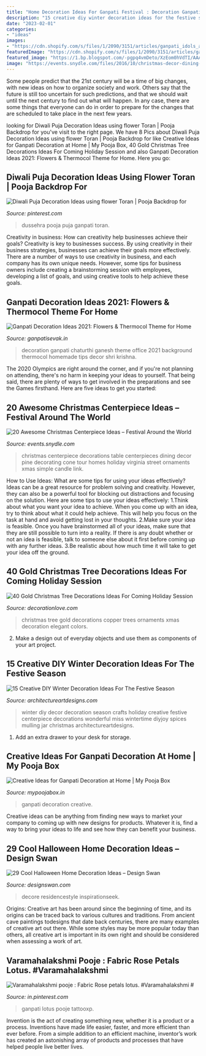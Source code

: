 ```yaml
---
title: "Home Decoration Ideas For Ganpati Festival : Decoration Ganpati Chaturthi Ganesh Theme Office 2021 Background Thermocol Homemade Tips Decor Shri Krishna"
description: "15 creative diy winter decoration ideas for the festive season"
date: "2023-02-01"
categories:
- "ideas"
images:
- "https://cdn.shopify.com/s/files/1/2090/3151/articles/ganpati_idols_ad511e92-9974-4e65-90f0-6a04159b2eda.JPG?v=1586776752"
featuredImage: "https://cdn.shopify.com/s/files/1/2090/3151/articles/ganpati_idols_ad511e92-9974-4e65-90f0-6a04159b2eda.JPG?v=1586776752"
featured_image: "https://1.bp.blogspot.com/-pgpq4vmDeto/XzEom0hVdTI/AAAAAAAAIQg/SjR_Wxcg88YfoCUCP3ucW1zXIuRP7lI7wCLcBGAsYHQ/s720/Ganpati-Decoration-Ideas-for-Office-5.jpg"
image: "https://events.snydle.com/files/2016/10/christmas-decor-dining-table.jpg"
---
```



Some people predict that the 21st century will be a time of big changes, with new ideas on how to organize society and work. Others say that the future is still too uncertain for such predictions, and that we should wait until the next century to find out what will happen. In any case, there are some things that everyone can do in order to prepare for the changes that are scheduled to take place in the next few years.

	

		
looking for Diwali Puja Decoration Ideas using flower Toran | Pooja Backdrop for you've visit to the right page. We have 8 Pics about Diwali Puja Decoration Ideas using flower Toran | Pooja Backdrop for like Creative Ideas for Ganpati Decoration at Home | My Pooja Box, 40 Gold Christmas Tree Decorations Ideas For Coming Holiday Session and also Ganpati Decoration Ideas 2021: Flowers &amp; Thermocol Theme for Home. Here you go:
		
    
## Diwali Puja Decoration Ideas Using Flower Toran | Pooja Backdrop For

<img loading=lazy src="https://i.pinimg.com/736x/33/89/cb/3389cb1e2050ac3997e792e84a4b28a8.jpg" onerror="this.onerror=null;this.src='https://tse3.mm.bing.net/th?id=OIP.Y5EJboFMEwHeiVuSNRtgsAHaFj&amp;pid=15.1';" alt="Diwali Puja Decoration Ideas using flower Toran | Pooja Backdrop for">

_Source: pinterest.com_

>dussehra pooja puja ganpati toran. 

	

Creativity in business: How can creativity help businesses achieve their goals?
Creativity is key to businesses success. By using creativity in their business strategies, businesses can achieve their goals more effectively. There are a number of ways to use creativity in business, and each company has its own unique needs. However, some tips for business owners include creating a brainstorming session with employees, developing a list of goals, and using creative tools to help achieve these goals.

    
## Ganpati Decoration Ideas 2021: Flowers &amp; Thermocol Theme For Home

<img loading=lazy src="https://1.bp.blogspot.com/-pgpq4vmDeto/XzEom0hVdTI/AAAAAAAAIQg/SjR_Wxcg88YfoCUCP3ucW1zXIuRP7lI7wCLcBGAsYHQ/s720/Ganpati-Decoration-Ideas-for-Office-5.jpg" onerror="this.onerror=null;this.src='https://tse3.mm.bing.net/th?id=OIP.zv-muzP0qK7Pl245TyRF5QHaFj&amp;pid=15.1';" alt="Ganpati Decoration Ideas 2021: Flowers &amp; Thermocol Theme for Home">

_Source: ganpatisevak.in_

>decoration ganpati chaturthi ganesh theme office 2021 background thermocol homemade tips decor shri krishna. 

	

The 2020 Olympics are right around the corner, and if you're not planning on attending, there's no harm in keeping your ideas to yourself. That being said, there are plenty of ways to get involved in the preparations and see the Games firsthand. Here are five ideas to get you started: 

    
## 20 Awesome Christmas Centerpiece Ideas – Festival Around The World

<img loading=lazy src="https://events.snydle.com/files/2016/10/christmas-decor-dining-table.jpg" onerror="this.onerror=null;this.src='https://tse4.mm.bing.net/th?id=OIP.c3PaWACHcjbWwz7UVY5bZAAAAA&amp;pid=15.1';" alt="20 Awesome Christmas Centerpiece Ideas – Festival Around the World">

_Source: events.snydle.com_

>christmas centerpiece decorations table centerpieces dining decor pine decorating cone tour homes holiday virginia street ornaments xmas simple candle link. 

	

How to Use Ideas: What are some tips for using your ideas effectively?
Ideas can be a great resource for problem solving and creativity. However, they can also be a powerful tool for blocking out distractions and focusing on the solution. Here are some tips to use your ideas effectively:
1.Think about what you want your idea to achieve. When you come up with an idea, try to think about what it could help achieve. This will help you focus on the task at hand and avoid getting lost in your thoughts.
2.Make sure your idea is feasible. Once you have brainstormed all of your ideas, make sure that they are still possible to turn into a reality. If there is any doubt whether or not an idea is feasible, talk to someone else about it first before coming up with any further ideas.
3.Be realistic about how much time it will take to get your idea off the ground.

    
## 40 Gold Christmas Tree Decorations Ideas For Coming Holiday Session

<img loading=lazy src="http://www.decorationlove.com/wp-content/uploads/2016/10/Gold-Christmas-Tree-Idea.jpg" onerror="this.onerror=null;this.src='https://tse2.mm.bing.net/th?id=OIP.pGecRi7v9NmBb1xCvcoWSQHaJ4&amp;pid=15.1';" alt="40 Gold Christmas Tree Decorations Ideas For Coming Holiday Session">

_Source: decorationlove.com_

>christmas tree gold decorations copper trees ornaments xmas decoration elegant colors. 

	

2. Make a design out of everyday objects and use them as components of your art project.

    
## 15 Creative DIY Winter Decoration Ideas For The Festive Season

<img loading=lazy src="https://www.architectureartdesigns.com/wp-content/uploads/2016/12/15-Creative-DIY-Winter-Decoration-Ideas-For-The-Festive-Season-10.jpg" onerror="this.onerror=null;this.src='https://tse3.mm.bing.net/th?id=OIP.8fMDDaPKHZ0kSGWcVHbfVAHaKs&amp;pid=15.1';" alt="15 Creative DIY Winter Decoration Ideas For The Festive Season">

_Source: architectureartdesigns.com_

>winter diy decor decoration season crafts holiday creative festive centerpiece decorations wonderful miss wintertime diyjoy spices mulling jar christmas architectureartdesigns. 

	

1. Add an extra drawer to your desk for storage.

    
## Creative Ideas For Ganpati Decoration At Home | My Pooja Box

<img loading=lazy src="https://cdn.shopify.com/s/files/1/2090/3151/articles/ganpati_idols_ad511e92-9974-4e65-90f0-6a04159b2eda.JPG?v=1586776752" onerror="this.onerror=null;this.src='https://tse1.mm.bing.net/th?id=OIP.5YdnKvtU6kk4KGyODRSvggHaHc&amp;pid=15.1';" alt="Creative Ideas for Ganpati Decoration at Home | My Pooja Box">

_Source: mypoojabox.in_

>ganpati decoration creative. 

	

Creative ideas can be anything from finding new ways to market your company to coming up with new designs for products. Whatever it is, find a way to bring your ideas to life and see how they can benefit your business.

    
## 29 Cool Halloween Home Decoration Ideas – Design Swan

<img loading=lazy src="https://img.designswan.com/2013/09/halloween/8.jpg" onerror="this.onerror=null;this.src='https://tse2.mm.bing.net/th?id=OIP.CYeWHXgeHdtesKWI_7nfEwHaJ4&amp;pid=15.1';" alt="29 Cool Halloween Home Decoration Ideas – Design Swan">

_Source: designswan.com_

>decore residencestyle inspirationseek. 

	

Origins:
Creative art has been around since the beginning of time, and its origins can be traced back to various cultures and traditions. From ancient cave paintings todesigns that date back centuries, there are many examples of creative art out there. While some styles may be more popular today than others, all creative art is important in its own right and should be considered when assessing a work of art.

    
## Varamahalakshmi Pooje : Fabric Rose Petals Lotus. #Varamahalakshmi #

<img loading=lazy src="https://i.pinimg.com/736x/a1/ba/3d/a1ba3d390b7b72137aec4129b37160a2.jpg" onerror="this.onerror=null;this.src='https://tse1.mm.bing.net/th?id=OIP.V2qt5ZYTm6oGCcFtS5mCfgHaJ3&amp;pid=15.1';" alt="Varamahalakshmi pooje : Fabric Rose petals lotus. #Varamahalakshmi #">

_Source: in.pinterest.com_

>ganpati lotus pooje tattooxp. 

	

Invention is the act of creating something new, whether it is a product or a process. Inventions have made life easier, faster, and more efficient than ever before. From a simple addition to an efficient machine, inventor’s work has created an astonishing array of products and processes that have helped people live better lives.

